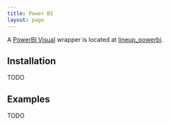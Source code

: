 ```yaml
---
title: Power BI
layout: page
---
```



A [PowerBI Visual](https://github.com/Microsoft/PowerBI-Visuals) wrapper is located at [lineup_powerbi](https://github.com/datavisyn/lineup_powerbi).

Installation
------------

TODO

Examples
--------

TODO
